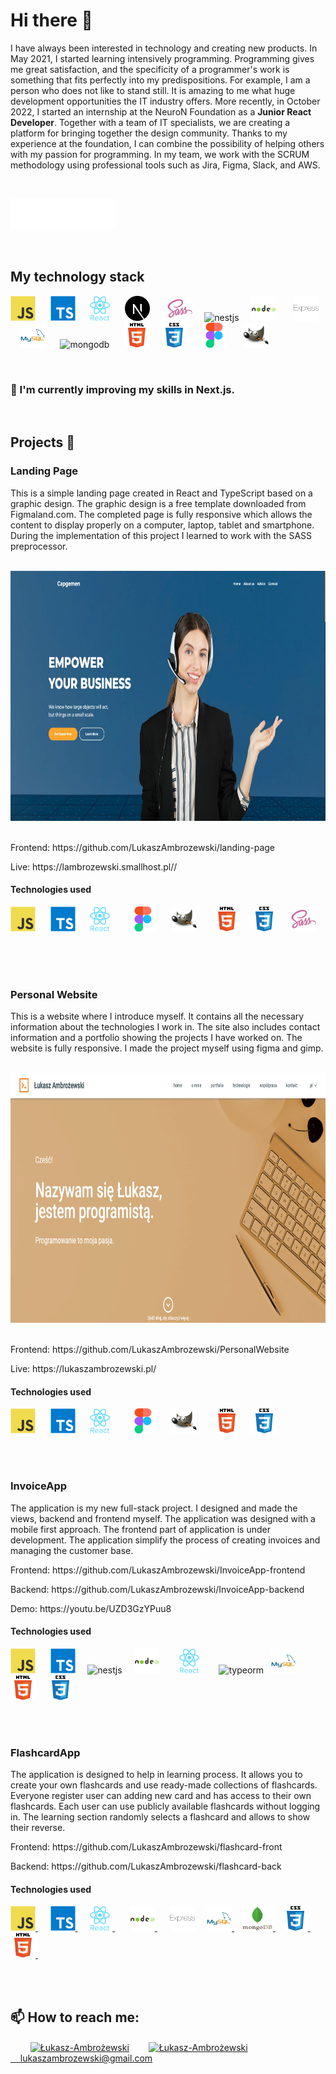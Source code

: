 # Hi there 👋

I have always been interested in technology and creating new products. In May 2021, I started learning intensively programming. Programming gives me great satisfaction, and the specificity of a programmer's work is something that fits perfectly into my predispositions. For example, I am a person who does not like to stand still. It is amazing to me what huge development opportunities the IT industry offers. More recently, in October 2022, I started an internship at the NeuroN Foundation as a <strong>Junior React Developer</strong>. Together with a team of IT specialists, we are creating a platform for bringing together the design community. Thanks to my experience at the foundation, I can combine the possibility of helping others with my passion for programming. In my team, we work with the SCRUM methodology using professional tools such as Jira, Figma, Slack, and AWS. 

</br>
<p><img src="./images/acronBanner.svg" alt="acron project logo" height="50"/></p>

</br>

## My technology stack
<p align="left">
<img src="https://raw.githubusercontent.com/devicons/devicon/master/icons/javascript/javascript-original.svg" alt="javascript" width="40" height="40"/> &nbsp;&nbsp;&nbsp;&nbsp;
<img src="https://raw.githubusercontent.com/devicons/devicon/master/icons/typescript/typescript-original.svg" alt="typescript" width="40" height="40"/> &nbsp;&nbsp;&nbsp; 
<img src="https://raw.githubusercontent.com/devicons/devicon/master/icons/react/react-original-wordmark.svg" alt="react" width="40" height="40"/> &nbsp; &nbsp;
<img src="https://raw.githubusercontent.com/devicons/devicon/master/icons/nextjs/nextjs-original.svg" alt="react" height="40"/> &nbsp; &nbsp;&nbsp;&nbsp;
<img src="https://raw.githubusercontent.com/devicons/devicon/master/icons/sass/sass-original.svg" alt="sass" width="40" height="40"/> &nbsp; &nbsp;
<img src="https://www.vectorlogo.zone/logos/nestjs/nestjs-icon.svg" alt="nestjs" width="40" height="40"/>  &nbsp;&nbsp;&nbsp; 
<img src="https://raw.githubusercontent.com/devicons/devicon/master/icons/nodejs/nodejs-original-wordmark.svg" alt="nodejs" width="40" height="40"/> &nbsp; &nbsp;&nbsp;&nbsp;
<img src="https://raw.githubusercontent.com/github/explore/80688e429a7d4ef2fca1e82350fe8e3517d3494d/topics/express/express.png" alt="express js" height="40"/> &nbsp; &nbsp;&nbsp;&nbsp; 
<img src="https://raw.githubusercontent.com/devicons/devicon/master/icons/mysql/mysql-original-wordmark.svg" alt="mysql" width="40" height="40"/> &nbsp; &nbsp;&nbsp;
<img src="https://www.svgrepo.com/show/331488/mongodb.svg" alt="mongodb" width="40" height="40"/> &nbsp; &nbsp;&nbsp;
<img src="https://raw.githubusercontent.com/devicons/devicon/master/icons/html5/html5-original-wordmark.svg" alt="html5" width="40" height="40"/> &nbsp; &nbsp;
<img src="https://raw.githubusercontent.com/devicons/devicon/master/icons/css3/css3-original-wordmark.svg" alt="css3" width="40" height="40"/> &nbsp;&nbsp;&nbsp;&nbsp; 
<img src="https://raw.githubusercontent.com/devicons/devicon/master/icons/figma/figma-original.svg" alt="figma" width="40" height="40"/> &nbsp; &nbsp;&nbsp;&nbsp;
<img src="https://raw.githubusercontent.com/devicons/devicon/master/icons/gimp/gimp-original.svg" alt="gimp" width="40" height="40"/> &nbsp; &nbsp;&nbsp;&nbsp;



</p>

</br>

### 🌱 I'm currently improving my skills in Next.js.

</br>

## Projects 🚩

### Landing Page

This is a simple landing page created in React and TypeScript based on a graphic design. The graphic design is a free
template downloaded from Figmaland.com. The completed page is fully responsive which allows the content to display
properly on a computer, laptop, tablet and smartphone. During the implementation of this project I learned to work with
the SASS preprocessor.

<a href="https://lambrozewski.smallhost.pl/" target="_blank" rel="noreferrer">
</br>
<img src="./images/screen-finished-landing-page.svg" alt="Landing page screen." height="400"/>
</a>&nbsp; &nbsp;&nbsp;&nbsp;

<p>Frontend: https://github.com/LukaszAmbrozewski/landing-page</p>
<p>Live: https://lambrozewski.smallhost.pl//</p>

#### Technologies used
<p align="left">
<img src="https://raw.githubusercontent.com/devicons/devicon/master/icons/javascript/javascript-original.svg" alt="javascript" width="40" height="40"/> &nbsp;&nbsp;&nbsp;&nbsp;
<img src="https://raw.githubusercontent.com/devicons/devicon/master/icons/typescript/typescript-original.svg" alt="typescript" width="40" height="40"/> &nbsp;&nbsp;&nbsp;
<img src="https://raw.githubusercontent.com/devicons/devicon/master/icons/react/react-original-wordmark.svg" alt="react" width="40" height="40"/> &nbsp; &nbsp;&nbsp;&nbsp;
<img src="https://raw.githubusercontent.com/devicons/devicon/master/icons/figma/figma-original.svg" alt="figma" width="40" height="40"/> &nbsp; &nbsp;&nbsp;&nbsp;
<img src="https://raw.githubusercontent.com/devicons/devicon/master/icons/gimp/gimp-original.svg" alt="gimp" width="40" height="40"/> &nbsp; &nbsp;&nbsp;&nbsp;
<img src="https://raw.githubusercontent.com/devicons/devicon/master/icons/html5/html5-original-wordmark.svg" alt="html5" width="40" height="40"/> &nbsp; &nbsp;
<img src="https://raw.githubusercontent.com/devicons/devicon/master/icons/css3/css3-original-wordmark.svg" alt="css3" width="40" height="40"/> &nbsp;&nbsp;&nbsp;&nbsp; 
<img src="https://raw.githubusercontent.com/devicons/devicon/master/icons/sass/sass-original.svg" alt="sass" width="40" height="40"/> &nbsp;&nbsp;&nbsp;
</p>
</br>
</br>

### Personal Website

This is a website where I introduce myself. It contains all the necessary information about the technologies I work in. The site also includes contact information and a portfolio showing the projects I have worked on.
The website is fully responsive. I made the project myself using figma and gimp. 

<a href="https://lukaszambrozewski.pl/" target="_blank" rel="noreferrer">
</br>
<img src="./images/personalWebsiteScreen.png" alt="personal website screen gif" height="400"/>
</a>&nbsp; &nbsp;&nbsp;&nbsp;

<p>Frontend: https://github.com/LukaszAmbrozewski/PersonalWebsite</p>
<p>Live: https://lukaszambrozewski.pl/</p>


#### Technologies used
<p align="left">
<img src="https://raw.githubusercontent.com/devicons/devicon/master/icons/javascript/javascript-original.svg" alt="javascript" width="40" height="40"/> &nbsp;&nbsp;&nbsp;&nbsp;
<img src="https://raw.githubusercontent.com/devicons/devicon/master/icons/typescript/typescript-original.svg" alt="typescript" width="40" height="40"/> &nbsp;&nbsp;&nbsp;
<img src="https://raw.githubusercontent.com/devicons/devicon/master/icons/react/react-original-wordmark.svg" alt="react" width="40" height="40"/> &nbsp; &nbsp;&nbsp;&nbsp;
<img src="https://raw.githubusercontent.com/devicons/devicon/master/icons/figma/figma-original.svg" alt="figma" width="40" height="40"/> &nbsp; &nbsp;&nbsp;&nbsp;
<img src="https://raw.githubusercontent.com/devicons/devicon/master/icons/gimp/gimp-original.svg" alt="gimp" width="40" height="40"/> &nbsp; &nbsp;&nbsp;&nbsp;
<img src="https://raw.githubusercontent.com/devicons/devicon/master/icons/html5/html5-original-wordmark.svg" alt="html5" width="40" height="40"/> &nbsp; &nbsp;
<img src="https://raw.githubusercontent.com/devicons/devicon/master/icons/css3/css3-original-wordmark.svg" alt="css3" width="40" height="40"/> &nbsp;&nbsp;&nbsp;&nbsp; 
</p>
</br>
</br>

### InvoiceApp
The application is my new full-stack project. I designed and made the views, backend and frontend myself. The application was designed with a mobile first approach. The frontend part of application is under development. The application simplify the process of creating invoices and managing the customer base.

<p>Frontend: https://github.com/LukaszAmbrozewski/InvoiceApp-frontend</p>
<p>Backend: https://github.com/LukaszAmbrozewski/InvoiceApp-backend</p>
<p>Demo: https://youtu.be/UZD3GzYPuu8</p>

#### Technologies used
<p align="left">
<img src="https://raw.githubusercontent.com/devicons/devicon/master/icons/javascript/javascript-original.svg" alt="javascript" width="40" height="40"/> &nbsp;&nbsp;&nbsp;&nbsp;
<img src="https://raw.githubusercontent.com/devicons/devicon/master/icons/typescript/typescript-original.svg" alt="typescript" width="40" height="40"/> &nbsp;&nbsp;&nbsp; 
<img src="https://www.vectorlogo.zone/logos/nestjs/nestjs-icon.svg" alt="nestjs" width="40" height="40"/>  &nbsp;&nbsp;&nbsp; 
<img src="https://raw.githubusercontent.com/devicons/devicon/master/icons/nodejs/nodejs-original-wordmark.svg" alt="nodejs" width="40" height="40"/> &nbsp; &nbsp;&nbsp;&nbsp;
<img src="https://raw.githubusercontent.com/devicons/devicon/master/icons/react/react-original-wordmark.svg" alt="react" width="40" height="40"/> &nbsp; &nbsp;&nbsp;&nbsp;
<img src="https://user-images.githubusercontent.com/3450879/82937367-050ae900-9fcb-11ea-9371-8cd0c4bf77a0.png" alt="typeorm" width="80" height="40"/> &nbsp;
<img src="https://raw.githubusercontent.com/devicons/devicon/master/icons/mysql/mysql-original-wordmark.svg" alt="mysql" width="40" height="40"/> &nbsp; &nbsp;&nbsp;
<img src="https://raw.githubusercontent.com/devicons/devicon/master/icons/html5/html5-original-wordmark.svg" alt="html5" width="40" height="40"/> &nbsp; &nbsp;
<img src="https://raw.githubusercontent.com/devicons/devicon/master/icons/css3/css3-original-wordmark.svg" alt="css3" width="40" height="40"/> &nbsp;&nbsp;&nbsp;&nbsp; 
</p>
</br>
</br>

### FlashcardApp
The application is designed to help in learning process. It allows you to create your own flashcards and use ready-made collections of flashcards. Everyone register user can adding new card and has access to their own flashcards. Each user can use publicly available flashcards without logging in. The learning section randomly selects a flashcard and allows to show their reverse.

<p>Frontend: https://github.com/LukaszAmbrozewski/flashcard-front</p>
<p>Backend: https://github.com/LukaszAmbrozewski/flashcard-back</p>

#### Technologies used
<p align="left">
<a href="https://developer.mozilla.org/en-US/docs/Web/JavaScript" target="_blank" rel="noreferrer"> <img src="https://raw.githubusercontent.com/devicons/devicon/master/icons/javascript/javascript-original.svg" alt="javascript" width="40" height="40"/> </a>&nbsp;&nbsp;&nbsp;&nbsp; 
<a href="https://www.typescriptlang.org/" target="_blank" rel="noreferrer"> <img src="https://raw.githubusercontent.com/devicons/devicon/master/icons/typescript/typescript-original.svg" alt="typescript" width="40" height="40"/> </a> &nbsp;&nbsp;&nbsp; 
<a href="https://reactjs.org/" target="_blank" rel="noreferrer"> <img src="https://raw.githubusercontent.com/devicons/devicon/master/icons/react/react-original-wordmark.svg" alt="react" width="40" height="40"/> </a>&nbsp; &nbsp;&nbsp;&nbsp;
<a href="https://nodejs.org" target="_blank" rel="noreferrer"> <img src="https://raw.githubusercontent.com/devicons/devicon/master/icons/nodejs/nodejs-original-wordmark.svg" alt="nodejs" width="40" height="40"/> </a>&nbsp; &nbsp;&nbsp;&nbsp;<img height="40" width="40" src="https://raw.githubusercontent.com/github/explore/80688e429a7d4ef2fca1e82350fe8e3517d3494d/topics/express/express.png" />&nbsp;&nbsp;&nbsp;&nbsp; 
<a href="https://www.mysql.com/" target="_blank" rel="noreferrer"> <img src="https://raw.githubusercontent.com/devicons/devicon/master/icons/mysql/mysql-original-wordmark.svg" alt="mysql" width="40" height="40"/> </a> &nbsp;&nbsp;
<a href="https://www.mysql.com/" target="_blank" rel="noreferrer"> <img src="https://raw.githubusercontent.com/devicons/devicon/master/icons/mongodb/mongodb-original-wordmark.svg" alt="mysql" width="50" height="40"/> </a>&nbsp;&nbsp;
<a href="https://www.w3schools.com/css/" target="_blank" rel="noreferrer"> <img src="https://raw.githubusercontent.com/devicons/devicon/master/icons/css3/css3-original-wordmark.svg" alt="css3" width="40" height="40"/> </a>&nbsp;&nbsp;
<a href="https://www.w3.org/html/" target="_blank" rel="noreferrer"> <img src="https://raw.githubusercontent.com/devicons/devicon/master/icons/html5/html5-original-wordmark.svg" alt="html5" width="40" height="40"/> </a>&nbsp; &nbsp;&nbsp;&nbsp; 
</p>

</br>
</br>


## 📫 How to reach me: 
<p>&nbsp;&nbsp;&nbsp;&nbsp;&nbsp;&nbsp;&nbsp;&nbsp;<a href="https://www.linkedin.com/in/%C5%82ukaszambro%C5%BCewski" target="blank"><img align="center" src="https://res.cloudinary.com/headhunter/image/upload/v1660399196/MegaK/NicePng_linkedin-icon-png_99356_lcdscx.png" alt="Łukasz-Ambrożewski" height="25" width="100" /></a>&nbsp;&nbsp;&nbsp;&nbsp;&nbsp;&nbsp;&nbsp;&nbsp;<a href="mailto: lukaszambrozewski@gmail.com" target="blank"><img align="center" src="https://res.cloudinary.com/headhunter/image/upload/v1660400374/MegaK/Daco_4064141_jagvmw.png" alt="Łukasz-Ambrożewski" height="22" width="35" />&nbsp;&nbsp;&nbsp;&nbsp;lukaszambrozewski@gmail.com</a></p>
